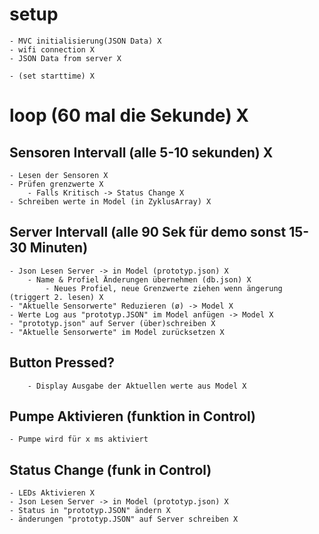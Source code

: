 # setup
    - MVC initialisierung(JSON Data) X
    - wifi connection X
    - JSON Data from server X
    
    - (set starttime) X

# loop (60 mal die Sekunde) X


## Sensoren Intervall (alle 5-10 sekunden) X
    - Lesen der Sensoren X
    - Prüfen grenzwerte X
        - Falls Kritisch -> Status Change X
    - Schreiben werte in Model (in ZyklusArray) X
        
## Server Intervall (alle 90 Sek für demo sonst 15-30 Minuten)
    - Json Lesen Server -> in Model (prototyp.json) X
        - Name & Profiel Änderungen übernehmen (db.json) X
            - Neues Profiel, neue Grenzwerte ziehen wenn ängerung (triggert 2. lesen) X
    - "Aktuelle Sensorwerte" Reduzieren (ø) -> Model X
    - Werte Log aus "prototyp.JSON" im Model anfügen -> Model X
    - "prototyp.json" auf Server (über)schreiben X
    - "Aktuelle Sensorwerte" im Model zurücksetzen X
        
    
    
## Button Pressed?
        - Display Ausgabe der Aktuellen werte aus Model X

## Pumpe Aktivieren (funktion in Control)
    - Pumpe wird für x ms aktiviert
    
## Status Change (funk in Control)
    - LEDs Aktivieren X
    - Json Lesen Server -> in Model (prototyp.json) X
    - Status in "prototyp.JSON" ändern X
    - änderungen "prototyp.JSON" auf Server schreiben X
    
